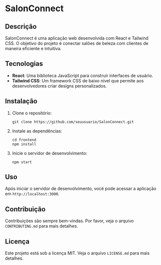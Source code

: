 # SalonConnect

## Descrição

SalonConnect é uma aplicação web desenvolvida com React e Tailwind CSS. O objetivo do projeto é conectar salões de beleza com clientes de maneira eficiente e intuitiva.

## Tecnologias

- **React**: Uma biblioteca JavaScript para construir interfaces de usuário.
- **Tailwind CSS**: Um framework CSS de baixo nível que permite aos desenvolvedores criar designs personalizados.

## Instalação

1. Clone o repositório:
   ```
   git clone https://github.com/seuusuario/SalonConnect.git
   ```
2. Instale as dependências:
   ```
   cd frontend
   npm install
   ```
3. Inicie o servidor de desenvolvimento:
   ```
   npm start
   ```

## Uso

Após iniciar o servidor de desenvolvimento, você pode acessar a aplicação em `http://localhost:3000`.

## Contribuição

Contribuições são sempre bem-vindas. Por favor, veja o arquivo `CONTRIBUTING.md` para mais detalhes.

## Licença

Este projeto está sob a licença MIT. Veja o arquivo `LICENSE.md` para mais detalhes.